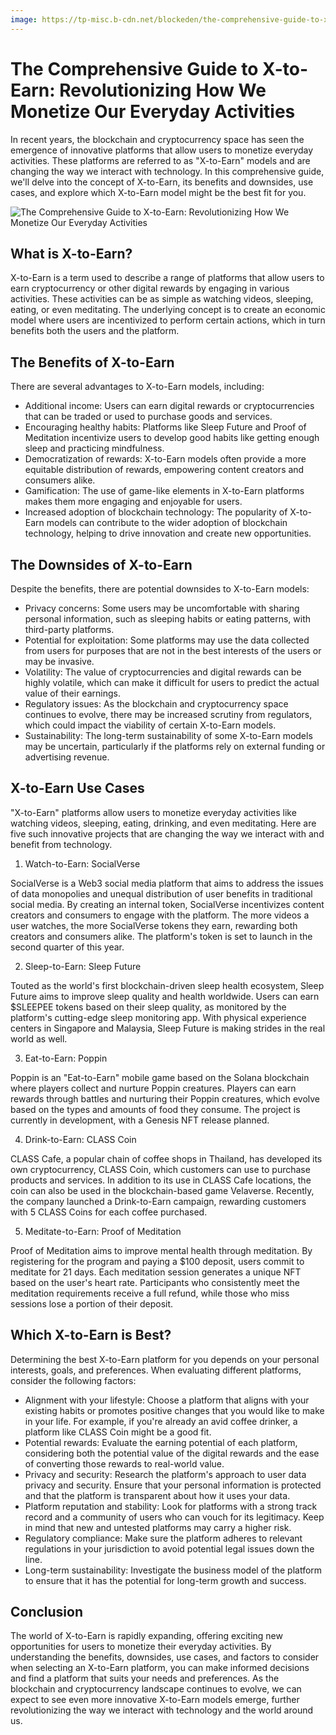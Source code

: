 ```yaml
---
image: https://tp-misc.b-cdn.net/blockeden/the-comprehensive-guide-to-x-to-earn.png
---
```


# The Comprehensive Guide to X-to-Earn: Revolutionizing How We Monetize Our Everyday Activities

<head>
  <meta
    property="og:image"
    content="https://tp-misc.b-cdn.net/blockeden/the-comprehensive-guide-to-x-to-earn.png"
  />
  <meta
    name="twitter:image"
    content="https://tp-misc.b-cdn.net/blockeden/the-comprehensive-guide-to-x-to-earn.png"
  />
</head>

In recent years, the blockchain and cryptocurrency space has seen the emergence of innovative platforms that allow users to monetize everyday activities. These platforms are referred to as "X-to-Earn" models and are changing the way we interact with technology. In this comprehensive guide, we'll delve into the concept of X-to-Earn, its benefits and downsides, use cases, and explore which X-to-Earn model might be the best fit for you.

![The Comprehensive Guide to X-to-Earn: Revolutionizing How We Monetize Our Everyday Activities](https://tp-misc.b-cdn.net/blockeden/the-comprehensive-guide-to-x-to-earn.png "The Comprehensive Guide to X-to-Earn: Revolutionizing How We Monetize Our Everyday Activities")

## What is X-to-Earn?

X-to-Earn is a term used to describe a range of platforms that allow users to earn cryptocurrency or other digital rewards by engaging in various activities. These activities can be as simple as watching videos, sleeping, eating, or even meditating. The underlying concept is to create an economic model where users are incentivized to perform certain actions, which in turn benefits both the users and the platform.

## The Benefits of X-to-Earn

There are several advantages to X-to-Earn models, including:

- Additional income: Users can earn digital rewards or cryptocurrencies that can be traded or used to purchase goods and services.
- Encouraging healthy habits: Platforms like Sleep Future and Proof of Meditation incentivize users to develop good habits like getting enough sleep and practicing mindfulness.
- Democratization of rewards: X-to-Earn models often provide a more equitable distribution of rewards, empowering content creators and consumers alike.
- Gamification: The use of game-like elements in X-to-Earn platforms makes them more engaging and enjoyable for users.
- Increased adoption of blockchain technology: The popularity of X-to-Earn models can contribute to the wider adoption of blockchain technology, helping to drive innovation and create new opportunities.

## The Downsides of X-to-Earn

Despite the benefits, there are potential downsides to X-to-Earn models:

- Privacy concerns: Some users may be uncomfortable with sharing personal information, such as sleeping habits or eating patterns, with third-party platforms.
- Potential for exploitation: Some platforms may use the data collected from users for purposes that are not in the best interests of the users or may be invasive.
- Volatility: The value of cryptocurrencies and digital rewards can be highly volatile, which can make it difficult for users to predict the actual value of their earnings.
- Regulatory issues: As the blockchain and cryptocurrency space continues to evolve, there may be increased scrutiny from regulators, which could impact the viability of certain X-to-Earn models.
- Sustainability: The long-term sustainability of some X-to-Earn models may be uncertain, particularly if the platforms rely on external funding or advertising revenue.

## X-to-Earn Use Cases

"X-to-Earn" platforms allow users to monetize everyday activities like watching videos, sleeping, eating, drinking, and even meditating. Here are five such innovative projects that are changing the way we interact with and benefit from technology.

1. Watch-to-Earn: SocialVerse

SocialVerse is a Web3 social media platform that aims to address the issues of data monopolies and unequal distribution of user benefits in traditional social media. By creating an internal token, SocialVerse incentivizes content creators and consumers to engage with the platform. The more videos a user watches, the more SocialVerse tokens they earn, rewarding both creators and consumers alike. The platform's token is set to launch in the second quarter of this year.

2. Sleep-to-Earn: Sleep Future

Touted as the world's first blockchain-driven sleep health ecosystem, Sleep Future aims to improve sleep quality and health worldwide. Users can earn $SLEEPEE tokens based on their sleep quality, as monitored by the platform's cutting-edge sleep monitoring app. With physical experience centers in Singapore and Malaysia, Sleep Future is making strides in the real world as well.

3. Eat-to-Earn: Poppin

Poppin is an "Eat-to-Earn" mobile game based on the Solana blockchain where players collect and nurture Poppin creatures. Players can earn rewards through battles and nurturing their Poppin creatures, which evolve based on the types and amounts of food they consume. The project is currently in development, with a Genesis NFT release planned.

4. Drink-to-Earn: CLASS Coin

CLASS Cafe, a popular chain of coffee shops in Thailand, has developed its own cryptocurrency, CLASS Coin, which customers can use to purchase products and services. In addition to its use in CLASS Cafe locations, the coin can also be used in the blockchain-based game Velaverse. Recently, the company launched a Drink-to-Earn campaign, rewarding customers with 5 CLASS Coins for each coffee purchased.

5. Meditate-to-Earn: Proof of Meditation

Proof of Meditation aims to improve mental health through meditation. By registering for the program and paying a $100 deposit, users commit to meditate for 21 days. Each meditation session generates a unique NFT based on the user's heart rate. Participants who consistently meet the meditation requirements receive a full refund, while those who miss sessions lose a portion of their deposit.

## Which X-to-Earn is Best?

Determining the best X-to-Earn platform for you depends on your personal interests, goals, and preferences. When evaluating different platforms, consider the following factors:

- Alignment with your lifestyle: Choose a platform that aligns with your existing habits or promotes positive changes that you would like to make in your life. For example, if you're already an avid coffee drinker, a platform like CLASS Coin might be a good fit.
- Potential rewards: Evaluate the earning potential of each platform, considering both the potential value of the digital rewards and the ease of converting those rewards to real-world value.
- Privacy and security: Research the platform's approach to user data privacy and security. Ensure that your personal information is protected and that the platform is transparent about how it uses your data.
- Platform reputation and stability: Look for platforms with a strong track record and a community of users who can vouch for its legitimacy. Keep in mind that new and untested platforms may carry a higher risk.
- Regulatory compliance: Make sure the platform adheres to relevant regulations in your jurisdiction to avoid potential legal issues down the line.
- Long-term sustainability: Investigate the business model of the platform to ensure that it has the potential for long-term growth and success.

## Conclusion

The world of X-to-Earn is rapidly expanding, offering exciting new opportunities for users to monetize their everyday activities. By understanding the benefits, downsides, use cases, and factors to consider when selecting an X-to-Earn platform, you can make informed decisions and find a platform that suits your needs and preferences. As the blockchain and cryptocurrency landscape continues to evolve, we can expect to see even more innovative X-to-Earn models emerge, further revolutionizing the way we interact with technology and the world around us.
